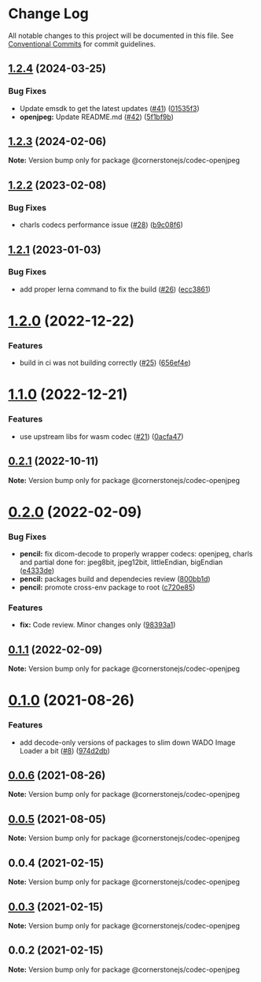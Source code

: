 # Change Log

All notable changes to this project will be documented in this file.
See [Conventional Commits](https://conventionalcommits.org) for commit guidelines.

## [1.2.4](https://localhost/compare/@cornerstonejs/codec-openjpeg@1.2.3...@cornerstonejs/codec-openjpeg@1.2.4) (2024-03-25)


### Bug Fixes

* Update emsdk to get the latest updates ([#41](https://localhost/issues/41)) ([01535f3](https://localhost/commits/01535f35809f4b53866cabfb63111bb4cfef2017))
* **openjpeg:** Update README.md ([#42](https://localhost/issues/42)) ([5f1bf9b](https://localhost/commits/5f1bf9ba43b3a509dc8dc537e6c9eb57e60d6ab0))





## [1.2.3](https://localhost/compare/@cornerstonejs/codec-openjpeg@1.2.2...@cornerstonejs/codec-openjpeg@1.2.3) (2024-02-06)

**Note:** Version bump only for package @cornerstonejs/codec-openjpeg





## [1.2.2](https://localhost/compare/@cornerstonejs/codec-openjpeg@1.2.1...@cornerstonejs/codec-openjpeg@1.2.2) (2023-02-08)


### Bug Fixes

* charls codecs performance issue ([#28](https://localhost/issues/28)) ([b9c08f6](https://localhost/commits/b9c08f660dec5e6a1d92202c45364793f9cfd317))





## [1.2.1](https://localhost/compare/@cornerstonejs/codec-openjpeg@1.2.0...@cornerstonejs/codec-openjpeg@1.2.1) (2023-01-03)


### Bug Fixes

* add proper lerna command to fix the build ([#26](https://localhost/issues/26)) ([ecc3861](https://localhost/commits/ecc3861a22676221a3a94c1245000b1b6967223f))





# [1.2.0](https://localhost/compare/@cornerstonejs/codec-openjpeg@1.1.0...@cornerstonejs/codec-openjpeg@1.2.0) (2022-12-22)


### Features

* build in ci was not building correctly ([#25](https://localhost/issues/25)) ([656ef4e](https://localhost/commits/656ef4e296889cae915a1134bbb33d47c2e9313a))





# [1.1.0](https://localhost/compare/@cornerstonejs/codec-openjpeg@0.2.1...@cornerstonejs/codec-openjpeg@1.1.0) (2022-12-21)


### Features

* use upstream libs for wasm codec  ([#21](https://localhost/issues/21)) ([0acfa47](https://localhost/commits/0acfa47a8832bfd074c6735d1fd5757f580b6b02))





## [0.2.1](https://localhost/compare/@cornerstonejs/codec-openjpeg@0.2.0...@cornerstonejs/codec-openjpeg@0.2.1) (2022-10-11)

**Note:** Version bump only for package @cornerstonejs/codec-openjpeg





# [0.2.0](https://localhost/compare/@cornerstonejs/codec-openjpeg@0.1.1...@cornerstonejs/codec-openjpeg@0.2.0) (2022-02-09)


### Bug Fixes

* **pencil:** fix dicom-decode to properly wrapper codecs: openjpeg, charls and partial done for: jpeg8bit, jpeg12bit, littleEndian, bigEndian ([e4333de](https://localhost/commits/e4333ded24ed984a7541e2a00209425cd9e1bc93))
* **pencil:** packages build and dependecies review ([800bb1d](https://localhost/commits/800bb1d56f61c5968416a7b20aa1799b1429a9df))
* **pencil:** promote cross-env package to root ([c720e85](https://localhost/commits/c720e8571ecdd7df3e9fd6932dd62a38ed019077))


### Features

* **fix:** Code review. Minor changes only ([98393a1](https://localhost/commits/98393a1e505d652df25b868564ff28111c2bae6a))





## [0.1.1](https://localhost/compare/@cornerstonejs/codec-openjpeg@0.1.0...@cornerstonejs/codec-openjpeg@0.1.1) (2022-02-09)

**Note:** Version bump only for package @cornerstonejs/codec-openjpeg





# [0.1.0](https://localhost/compare/@cornerstonejs/codec-openjpeg@0.0.6...@cornerstonejs/codec-openjpeg@0.1.0) (2021-08-26)


### Features

* add decode-only versions of packages to slim down WADO Image Loader a bit ([#8](https://localhost/issues/8)) ([974d2db](https://localhost/commits/974d2db6494c842ac801c45ca33a6efc5b115a89))





## [0.0.6](https://localhost/compare/@cornerstonejs/codec-openjpeg@0.0.5...@cornerstonejs/codec-openjpeg@0.0.6) (2021-08-26)

**Note:** Version bump only for package @cornerstonejs/codec-openjpeg





## [0.0.5](https://localhost/compare/@cornerstonejs/codec-openjpeg@0.0.4...@cornerstonejs/codec-openjpeg@0.0.5) (2021-08-05)

**Note:** Version bump only for package @cornerstonejs/codec-openjpeg





## 0.0.4 (2021-02-15)

**Note:** Version bump only for package @cornerstonejs/codec-openjpeg





## [0.0.3](https://localhost/compare/@cornerstonejs/codec-openjpeg@0.0.2...@cornerstonejs/codec-openjpeg@0.0.3) (2021-02-15)

**Note:** Version bump only for package @cornerstonejs/codec-openjpeg





## 0.0.2 (2021-02-15)

**Note:** Version bump only for package @cornerstonejs/codec-openjpeg
